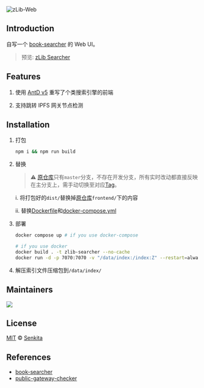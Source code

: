 ![zLib-Web](https://socialify.git.ci/Senkita/zLib-Web/image?description=1&descriptionEditable=%E8%87%AA%E5%86%99%E4%B8%80%E4%B8%AA%20Book-Searcher%20%E7%9A%84%20Web%20UI%E3%80%82&font=KoHo&forks=1&issues=1&logo=data%3Aimage%2Fsvg%2Bxml%3Bbase64%2CPD94bWwgdmVyc2lvbj0iMS4wIiBlbmNvZGluZz0iVVRGLTgiPz4KPHN2ZyBpZD0iX%2BWbvuWxgl8x%20IiBkYXRhLW5hbWU9IuWbvuWxgiAxIiB4bWxucz0iaHR0cDovL3d3dy53My5vcmcvMjAwMC9zdmci%20IHZpZXdCb3g9IjAgMCA1MTIgNTEyIj4KICA8cGF0aCBkPSJNMTE2Ljc5LDI0Ljc1SDM5NS40Nm0t%20NTQuMTgsMEwxMTYuMjksNDc0Ljc1aDE1My4xbTIyLjUxLTk5Ljk5djExMi41bTAtMTY4LjR2Mjgu%20MTJtMzQuNDEtODQuNzN2MjI1bTEyLjQxLTEyLjUxYzMxLjA3LDAsNTYuMjUtMjUuMTgsNTYuMjUt%20NTYuMjVzLTI1LjE4LTU2LjI1LTU2LjI1LTU2LjI1IiBzdHlsZT0iZmlsbDogbm9uZTsgc3Ryb2tl%20OiAjMDAwOyBzdHJva2UtbWl0ZXJsaW1pdDogMTA7IHN0cm9rZS13aWR0aDogMjVweDsiLz4KPC9z%20dmc%2B&name=1&pattern=Brick%20Wall&pulls=1&stargazers=1&theme=Auto)

## Introduction

自写一个 [book-searcher](https://github.com/book-searcher-org/book-searcher) 的 Web UI。

> 预览: [zLib Searcher](https://zLib.Senkita.cc)

## Features

1. 使用 [AntD v5](https://github.com/ant-design/ant-design) 重写了个类搜索引擎的前端

2. 支持跳转 IPFS 网关节点检测

## Installation

1. 打包

    ```bash
    npm i && npm run build
    ```

2. 替换

    > ⚠️ [原仓库](https://github.com/book-searcher-org/book-searcher)只有`master`分支，不存在开发分支，所有实时改动都直接反映在主分支上，需手动切换至对应[Tag](https://github.com/book-searcher-org/book-searcher/tags)。

    i. 将打包好的`dist/`替换掉[原仓库](https://github.com/book-searcher-org/book-searcher)`frontend/`下的内容

    ii. 替换[Dockerfile](Dockerfile)和[docker-compose.yml](docker-compose.yml)

3. 部署

    ```bash
    docker compose up # if you use docker-compose

    # if you use docker
    docker build . -t zlib-searcher --no-cache
    docker run -d -p 7070:7070 -v "/data/index:/index:Z" --restart=always --name "zLib-Searcher" zlib-searcher
    ```

4. 解压索引文件压缩包到`/data/index/`

## Maintainers

<a href="https://github.com/Senkita/zLib-Web/graphs/contributors">
  <img src="https://contrib.rocks/image?repo=Senkita/zLib-Web" />
</a>

## License

[MIT](LICENSE) &copy; [Senkita](https://github.com/Senkita)

## References

-   [book-searcher](https://github.com/book-searcher-org/book-searcher)
-   [public-gateway-checker](https://github.com/1kbtool-com/public-gateway-checker)

